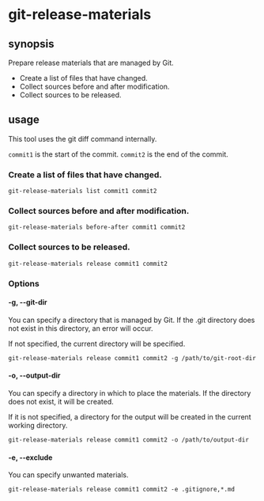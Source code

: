 # git-release-materials

## synopsis

Prepare release materials that are managed by Git.  

* Create a list of files that have changed.
* Collect sources before and after modification.
* Collect sources to be released.

## usage

This tool uses the git diff command internally.

`commit1` is the start of the commit.  `commit2` is the end of the commit.  

### Create a list of files that have changed.

```shell
git-release-materials list commit1 commit2
```

### Collect sources before and after modification.

```shell
git-release-materials before-after commit1 commit2
```

### Collect sources to be released.

```shell
git-release-materials release commit1 commit2
```

### Options

#### -g, --git-dir

You can specify a directory that is managed by Git. If the .git directory does not exist in this directory, an error will occur.

If not specified, the current directory will be specified.

```shell
git-release-materials release commit1 commit2 -g /path/to/git-root-dir
```

#### -o, --output-dir

You can specify a directory in which to place the materials. If the directory does not exist, it will be created.

If it is not specified, a directory for the output will be created in the current working directory.

```shell
git-release-materials release commit1 commit2 -o /path/to/output-dir
```

#### -e, --exclude

You can specify unwanted materials. 

```shell
git-release-materials release commit1 commit2 -e .gitignore,*.md
```